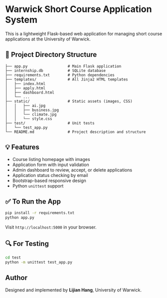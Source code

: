 # Warwick Short Course Application System

This is a lightweight Flask-based web application for managing short course applications at the University of Warwick.

## 📁 Project Directory Structure

```
├── app.py                  # Main Flask application
├── internship.db           # SQLite database
├── requirements.txt        # Python dependencies
├── templates/              # All Jinja2 HTML templates
│   ├── index.html
│   ├── apply.html
│   ├── dashboard.html
│   └── ...
├── static/                 # Static assets (images, CSS)
│   │   ├── ai.jpg
│   │   ├── business.jpg
│   │   └── climate.jpg
│   │   └── style.css
├── test/                   # Unit tests
│   └── test_app.py
└── README.md               # Project description and structure
```

## 💡 Features

- Course listing homepage with images
- Application form with input validation
- Admin dashboard to review, accept, or delete applications
- Application status checking by email
- Bootstrap-based responsive design
- Python `unittest` support

## ✅ To Run the App

```bash
pip install -r requirements.txt
python app.py
```

Visit `http://localhost:5000` in your browser.

## 🔍 For Testing

```bash
cd test
python -m unittest test_app.py
```

## Author

Designed and implemented by **Lijian Hang**, University of Warwick.
